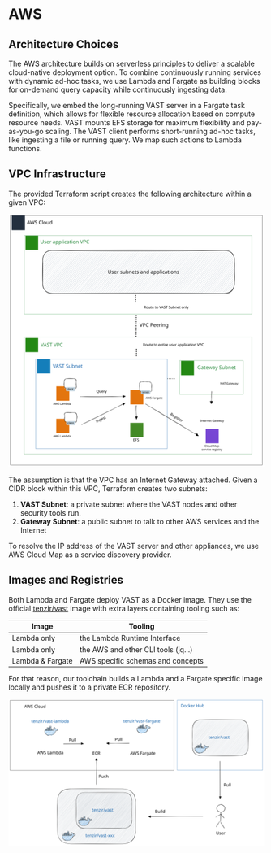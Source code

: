 # AWS

## Architecture Choices

The AWS architecture builds on serverless principles to deliver a scalable
cloud-native deployment option. To combine continuously running services with
dynamic ad-hoc tasks, we use Lambda and Fargate as building blocks for on-demand
query capacity while continuously ingesting data.

Specifically, we embed the long-running VAST server in a Fargate task
definition, which allows for flexible resource allocation based on compute
resource needs. VAST mounts EFS storage for maximum flexibility and
pay-as-you-go scaling. The VAST client performs short-running ad-hoc tasks, like
ingesting a file or running query. We map such actions to Lambda functions.

## VPC Infrastructure

The provided Terraform script creates the following architecture within a given
VPC:

![VAST VPC Architecture](aws-networks.excalidraw.svg)

The assumption is that the VPC has an Internet Gateway attached. Given a CIDR
block within this VPC, Terraform creates two subnets:

1. **VAST Subnet**: a private subnet where the VAST nodes and other security
   tools run.
2. **Gateway Subnet**: a public subnet to talk to other AWS services and the
   Internet

To resolve the IP address of the VAST server and other appliances, we use AWS
Cloud Map as a service discovery provider.

## Images and Registries

Both Lambda and Fargate deploy VAST as a Docker image. They use the official
[tenzir/vast](https://hub.docker.com/r/tenzir/vast) image with extra layers
containing tooling such as:

| Image            | Tooling                             |
| ---------------- | ----------------------------------- |
| Lambda only      | the Lambda Runtime Interface        |
| Lambda only      | the AWS and other CLI tools (jq...) |
| Lambda & Fargate | AWS specific schemas and concepts   |

For that reason, our toolchain builds a Lambda and a Fargate specific image
locally and pushes it to a private ECR repository.

![Docker Workflow](aws-containers.excalidraw.svg)
